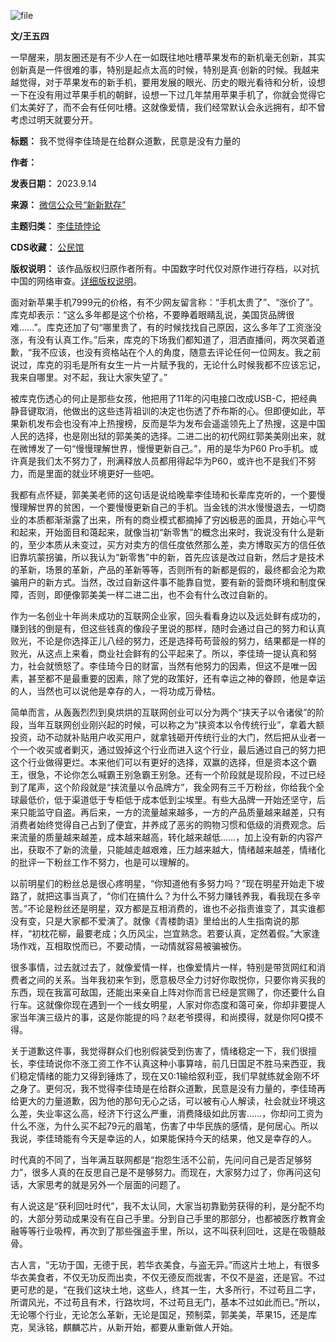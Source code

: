 ![file](https://chinadigitaltimes.net/chinese/files/2023/09/image-1694687075267.png)


**文/王五四** 


一早醒来，朋友圈还是有不少人在一如既往地吐槽苹果发布的新机毫无创新，其实创新真是一件很难的事，特别是起点太高的时候，特别是真·创新的时候。我越来越觉得，对于苹果发布的新手机，要用发展的眼光、历史的眼光看待和分析，设想一下在没有用过苹果手机的朝鲜，设想一下过几年禁用苹果手机了，你就会觉得它们太美好了，而不会有任何吐槽。这就像爱情，我们经常默认会永远拥有，却不曾考虑过明天就要分开。




**标题：** 我不觉得李佳琦是在给群众道歉，民意是没有力量的  

**作者：**   

**发表日期：** 2023.9.14  

**来源：** [微信公众号“新新默存”](https://web.archive.org/web/https://mp.weixin.qq.com/s/WDIR7v5YKgVUwEaUa04dEA)  

**主题归类：** [李佳琦悖论](https://chinadigitaltimes.net/space/李佳琦悖论)  

**CDS收藏：** [公民馆](https://chinadigitaltimes.net/space/%E5%85%AC%E6%B0%91%E9%A6%86)  

**版权说明：** 该作品版权归原作者所有。中国数字时代仅对原作进行存档，以对抗中国的网络审查。[详细版权说明](https://chinadigitaltimes.net/chinese/copyright)。


面对新苹果手机7999元的价格，有不少网友留言称：“手机太贵了”、“涨价了”。库克却表示：“这么多年都是这个价格，不要睁着眼睛乱说，美国货品牌很难……”。库克还加了句“哪里贵了，有的时候找找自己原因，这么多年了工资涨没涨，有没有认真工作。”后来，库克的下场我们都知道了，泪洒直播间，两次哭着道歉，“我不应该，也没有资格站在个人的角度，随意去评论任何一位网友。我之前说过，库克的羽毛是所有女生一片一片赋予我的，无论什么时候我都不应该忘记，我来自哪里。对不起，我让大家失望了。”


被库克伤透心的何止是那些女孩，他把用了11年的闪电接口改成USB-C，把经典静音键取消，他做出的这些违背祖训的决定也伤透了乔布斯的心。但即便如此，苹果新机发布会也没有冲上热搜榜，反而是华为发布会遥遥领先上了热搜，这是中国人民的选择，也是刚出狱的郭美美的选择。二进二出的初代网红郭美美刚出来，就在微博发了一句“慢慢理解世界，慢慢更新自己。”，用的是华为P60 Pro手机。或许真是我们太不努力了，刑满释放人员都用得起华为P60，或许也不是我们不努力，而是里面的就业环境更好一些吧。


我都有点怀疑，郭美美老师的这句话是说给晚辈李佳琦和长辈库克听的，一个要慢慢理解世界的贫困，一个要慢慢更新自己的手机。当金钱的洪水慢慢退去，一切商业的本质都渐渐露了出来，所有的商业模式都摘掉了穷凶极恶的面具，开始心平气和起来，开始面目和蔼起来，就像当初“新零售”的概念出来时，我说没有什么是新的，至少本质从未变过，买方对卖方的信任度依然那么差，卖方博取买方的信任依旧靠坑蒙拐骗，所以我认为“新零售”中的新，首先应该是改过自新，然后才是技术的革新，场景的革新，产品的革新等等，否则所有的新都是假的，最终都会沦为欺骗用户的新方式。当然，改过自新这件事不能靠自觉，要有新的营商环境和制度保障，否则，即便像郭美美一样二进二出，也不会有什么改过自新的。


作为一名创业十年尚未成功的互联网企业家，回头看看身边以及远处鲜有成功的，赚到钱的倒是有，但这些钱真的像段子里说的那样，随时会通过自己的努力和认真败光，不论是你选择正儿八经的努力，还是选择苟苟营般的努力，结果都是一样的败光，从这点上来看，商业社会鲜有的公平起来了。所以，李佳琦一提认真和努力，社会就愤怒了。李佳琦今日的财富，当然有他努力的因素，但这不是唯一因素，甚至都不是最重要的因素，除了党的政策好，还有幸运之神的眷顾，他是幸运的人，当然也可以说他是幸存的人，一将功成万骨枯。


简单而言，从轰轰烈烈到臭烘烘的互联网创业可以分为两个“挟天子以令诸侯”的阶段，当年互联网创业刚兴起的时候，可以称之为“挟资本以令传统行业”，拿着大额投资，动不动就补贴用户收买用户，就拿钱砸开传统行业的大门，然后把从业者一个一个收买或者剿灭，通过毁掉这个行业而进入这个行业，最后通过自己的努力把这个行业做得更烂。本来他们可以有更好的选择，双赢的选择，但是资本这个霸王，很急，不论你怎么喊霸王别急霸王别急。还有一个阶段就是现阶段，不过已经到了尾声，这个阶段就是“挟流量以令品牌方”，我全网有三千万粉丝，你给我个全球最低价，低于渠道低于专柜低于成本低到尘埃里。有些大品牌一开始还坚守，后来只能监守自盗。再后来，一方的流量越来越多，一方的产品质量越来越差，只有消费者始终觉得自己占到了便宜，并养成了恶劣的购物习惯和低级的消费观念。后来流量的质量越来越差，成本越来越高，转化越来越低……，加上没有新的内容产出，获取不了新的流量，只能越走越艰难，压力越来越大，情绪越来越差，情绪化的批评一下粉丝工作不努力，也是可以理解的。


以前明星们的粉丝总是很心疼明星，“你知道他有多努力吗？”现在明星开始走下坡路了，就把这事当真了，“你们在搞什么？为什么不努力赚钱养我，看我现在多辛苦。”不论是粉丝还是明星，双方都是互相消费的，谁也不必指责谁变了，其实谁都没有变，只是大家都不爱演了。就像《青楼韵语》里给出的人生指南说的那样，“初枕花柳，最要老成；久历风尘，岂宜熟念。若要认真，定然着假。”大家逢场作戏，互相取悦而已，不要动情，一动情就容易被骗被伤。


很多事情，过去就过去了，就像爱情一样，也像爱情片一样，特别是带货网红和消费者之间的关系。当年我初来乍到，愿意极尽全力讨好你取悦你，只要你肯买我的东西，现在我富可敌国，还能出来亲自上阵对你而言已经是赏赐了，你还要什么自行车。这就像你现在遇到一个一线女明星，人家对你态度和蔼可亲，你却非要提人家当年演三级片的事，这是你能提的吗？赵老爷摸得，和尚摸得，就是你阿Q摸不得。


关于道歉这件事，我觉得群众们也别假装受到伤害了，情绪稳定一下，我们很擅长，李佳琦说你不涨工资工作不认真这种小事算啥，前几日国足不胜马来西亚，我们稳定情绪的能力又得到锤炼了，现在又0:1输给叙利亚，我们早就练就金刚不坏之身了。更何况，我不觉得李佳琦是在给群众道歉，民意是没有力量的，李佳琦再给更大的力量道歉，因为他的那句无心之话，可以被有心人解读，社会就业环境这么差，失业率这么高，经济下行这么严重，消费降级如此厉害……，你却问工资为什么不涨，为什么买不起79元的眉笔，伤害了中华民族的感情，是何居心。所以我说，李佳琦能有今天是幸运的人，如果能保持今天的结果，他又是幸存的人。


时代真的不同了，当年满互联网都是“抱怨生活不公前，先问问自己是否足够努力”，很多人真的在反思自己是不是够努力。而现在，大家努力过了，你再问这句话，大家思考的就是另外一个层面的问题了。


有人说这是“获利回吐时代”，我不太认同，大家当初靠勤劳获得的利，是分配不均的，大部分劳动成果没有在自己手里。分到自己手里的那部分，也都被医疗教育金融等等行业吸榨，再次到了那些强盗手里，所以，这不叫获利回吐，这是在吸髓敲骨。


古人言，“无功于国，无德于民，若华衣美食，与盗无异。”而这片土地上，有很多华衣美食者，不仅无功反而出卖，不仅无德反而戕害，不仅不是盗，还是官。不过更可悲的是，“在我们这块土地，这些人，终其一生，大多所行，不过苟且二字，所谓风光，不过苟且有术，行路坎坷，不过苟且无门，基本不过如此而已。”所以，无论哪个行业，无论怎么革新，无论是国足，预制菜，郭美美，苹果15，还是库克，吴泳铭，麒麟芯片，从新开始，都要从重新做人开始。

